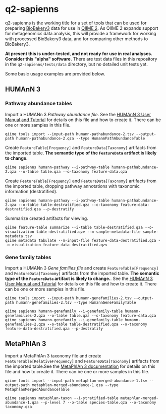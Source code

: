 # q2-sapienns

q2-sapienns is the working title for a set of tools that can be used for preparing [BioBakery3](https://doi.org/10.7554/eLife.65088) data for use in [QIIME 2](https://qiime2.org). As QIIME 2 expands support for metagenomics data analysis, this will provide a framework for working with processed BioBakery3 data, and for comparing other methods to BioBakery3.

**At present this is under-tested, and not ready for use in real analyses. Consider this "alpha" software.** There are test data files in this repository in the `q2-sapienns/tests/data` directory, but no detailed unit tests yet.

Some basic usage examples are provided below.

## HUMAnN 3

### Pathway abundance tables

Import a HUMANn 3 _Pathway abundance file_. See the [HUMAnN 3 User Manual and Tutorial](https://huttenhower.sph.harvard.edu/humann) for details on this file and how to create it. There can be one or more samples in this file.

```
qiime tools import --input-path humann-pathabundance-2.tsv --output-path humann-pathabundance-2.qza --type HumannPathAbundanceTable
```

Create `FeatureTable[Frequency]` and `FeatureData[Taxonomy]` artifacts from the imported table. **The semantic type of the `FeatureData` artifact is likely to change.**

```
qiime sapienns humann-pathway --i-pathway-table humann-pathabundance-2.qza --o-table table.qza --o-taxonomy feature-data.qza
```

Create `FeatureTable[Frequency]` and `FeatureData[Taxonomy]` artifacts from the imported table, dropping pathway annotations with taxonomic information (destratified).

```
qiime sapienns humann-pathway --i-pathway-table humann-pathabundance-2.qza --o-table table-destratified.qza --o-taxonomy feature-data-destratified.qza --p-destratify
```

Summarize created artifacts for viewing.

```
qiime feature-table summarize --i-table table-destratified.qza --o-visualization table-destratified.qzv --m-sample-metadata-file sample-metadata.tsv
qiime metadata tabulate --m-input-file feature-data-destratified.qza --o-visualization feature-data-destratified.qzv
```

### Gene family tables

Import a HUMANn 3 _Gene families file_ and create `FeatureTable[Frequency]` and `FeatureData[Taxonomy]` artifacts from the imported table. **The semantic type of the `FeatureData` artifact is likely to change.**. See the [HUMAnN 3 User Manual and Tutorial](https://huttenhower.sph.harvard.edu/humann) for details on this file and how to create it. There can be one or more samples in this file.

```
qiime tools import --input-path humann-genefamilies-2.tsv --output-path humann-genefamilies-2.tsv --type HumannGeneFamilyTable
```

```
qiime sapienns humann-genefamily --i-genefamily-table humann-genefamilies-2.qza --o-table table.qza --o-taxonomy feature-data.qza
qiime sapienns humann-genefamily --i-genefamily-table humann-genefamilies-2.qza --o-table table-destratified.qza --o-taxonomy feature-data-destratified.qza --p-destratify
```

## MetaPhlAn 3

Import a MetaPhlAn 3 taxonomy file and create `FeatureTable[RelativeFrequency]` and `FeatureData[Taxonomy]` artifacts from the imported table.See the [MetaPhlAn 3 documentation](https://huttenhower.sph.harvard.edu/metaphlan) for details on this file and how to create it. There can be one or more samples in this file.

```
qiime tools import --input-path metaphlan-merged-abundance-1.tsv --output-path metaphlan-merged-abundance-1.qza --type MetaphlanMergedAbundanceTable
```

```
qiime sapienns metaphlan-taxon --i-stratified-table metaphlan-merged-abundance-1.qza --p-level 7 --o-table species-table.qza --o-taxonomy taxonomy.qza
```
